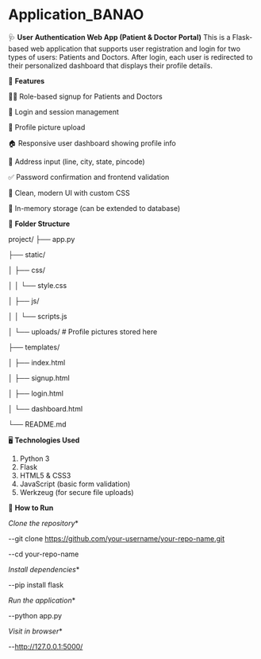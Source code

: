 # Application_BANAO

🩺 **User Authentication Web App (Patient & Doctor Portal)**
This is a Flask-based web application that supports user registration and login for two types of users: Patients and Doctors. After login, each user is redirected to their personalized dashboard that displays their profile details.

🔧 **Features**

🧑‍⚕️ Role-based signup for Patients and Doctors

🔐 Login and session management

📸 Profile picture upload

🏠 Responsive user dashboard showing profile info

📍 Address input (line, city, state, pincode)

✅ Password confirmation and frontend validation

🎨 Clean, modern UI with custom CSS

💾 In-memory storage (can be extended to database)


📁 **Folder Structure**

project/
├── app.py

├── static/

│   ├── css/

│   │   └── style.css

│   ├── js/

│   │   └── scripts.js

│   └── uploads/         # Profile pictures stored here

├── templates/

│   ├── index.html

│   ├── signup.html

│   ├── login.html

│   └── dashboard.html

└── README.md

🖥️ **Technologies Used**
1. Python 3
2. Flask
3. HTML5 & CSS3
4. JavaScript (basic form validation)
5. Werkzeug (for secure file uploads)

🚀 **How to Run**

*Clone the repository**

--git clone https://github.com/your-username/your-repo-name.git

--cd your-repo-name

*Install dependencies**

--pip install flask


*Run the application**

--python app.py

*Visit in browser**

--http://127.0.0.1:5000/
